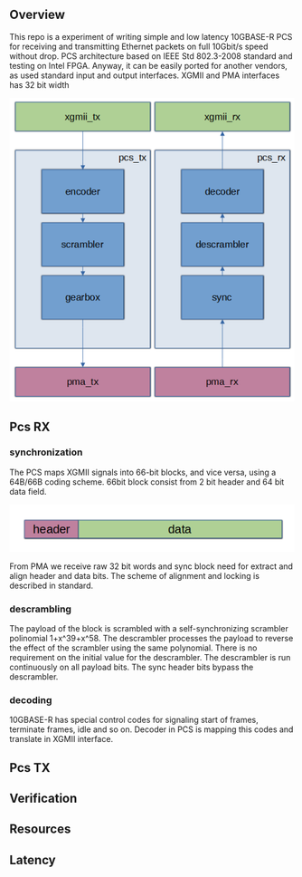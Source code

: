 ## Overview
This repo is a experiment of writing simple and low latency 10GBASE-R PCS for receiving and transmitting Ethernet packets on full 10Gbit/s speed without drop. 
PCS architecture based on IEEE Std 802.3-2008 standard and testing on Intel FPGA. Anyway, it can be easily ported for another vendors, as used standard input and output interfaces. XGMII and PMA interfaces has 32 bit width 

<p align="center">
  <img src="./pcs32.PNG">
</p>

## Pcs RX
### synchronization
The PCS maps XGMII signals into 66-bit blocks, and vice versa, using a 64B/66B coding scheme. 66bit block consist from 2 bit header and 64 bit data field. 

<p align="center">
  <img src="./64_66.PNG">
</p>

From PMA we receive raw 32 bit words and sync block need for extract and align header and data bits. The scheme of alignment and locking is described in standard.  
### descrambling
The payload of the block is scrambled with a self-synchronizing scrambler polinomial 1+x^39+x^58. The descrambler processes the payload to reverse the effect of the scrambler using the same polynomial. There is no requirement on the initial value for the descrambler. The descrambler is run continuously on all payload bits. The sync header bits bypass the descrambler.
### decoding
10GBASE-R has special control codes for signaling start of frames, terminate frames, idle and so on. Decoder in PCS is mapping this codes and translate in XGMII interface.
## Pcs TX
## Verification
## Resources
## Latency
